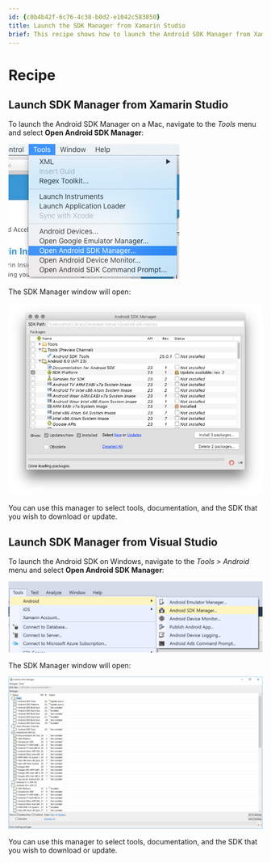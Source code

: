 ```yaml
---
id: {c0b4b42f-6c76-4c38-b0d2-e1042c583850}  
title: Launch the SDK Manager from Xamarin Studio  
brief: This recipe shows how to launch the Android SDK Manager from Xamarin Studio on Mac and Windows.  
---
```


<a name="Recipe" class="injected"></a>


# Recipe

 <a name="Mac" class="injected"></a>


## Launch SDK Manager from Xamarin Studio

To launch the Android SDK Manager on a Mac, navigate to the *Tools* menu and select <strong>Open Android SDK Manager</strong>: 

 [ ![](Images/00.png)](Images/00.png)

The SDK Manager window will open: 

 [ ![](Images/01.png)](Images/01.png)
 
 You can use this manager to select tools, documentation, and the SDK that you wish to download or update.

 <a name="Windows" class="injected"></a>


## Launch SDK Manager from Visual Studio

To launch the Android SDK on Windows, navigate to the *Tools > Android* menu and select <strong>Open Android SDK Manager</strong>: 

 [ ![](Images/02.png)](Images/02.png)


The SDK Manager window will open: 

 [ ![](Images/03.png)](Images/03.png)
 
 You can use this manager to select tools, documentation, and the SDK that you wish to download or update.